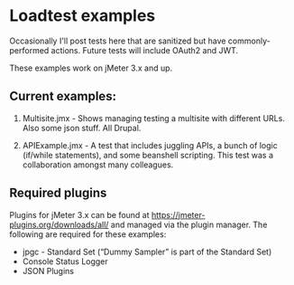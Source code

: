 # Loadtest examples

Occasionally I'll post tests here that are sanitized but have commonly-performed actions. Future tests will include OAuth2 and JWT.

These examples work on jMeter 3.x and up.

## Current examples:

1. Multisite.jmx - Shows managing testing a multisite with different URLs. Also some json stuff. All Drupal.

2. APIExample.jmx - A test that includes juggling APIs, a bunch of logic (if/while statements), and some beanshell scripting. This test was a collaboration amongst many colleagues.

## Required plugins

Plugins for jMeter 3.x can be found at https://jmeter-plugins.org/downloads/all/ and managed via the plugin manager. The following are required for these examples:

- jpgc - Standard Set (“Dummy Sampler” is part of the Standard
 Set)
- Console Status Logger
- JSON Plugins
